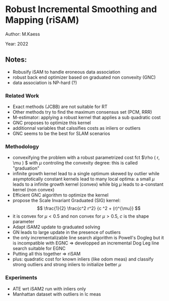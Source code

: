 # Robust Incremental Smoothing and Mapping (riSAM)

Author: M.Kaess

Year: 2022

Notes:
---

* Robusify iSAM to handle eroneous data association
* robust back end optimizer based on graduated non convexity (GNC)
* data association is NP-hard (?)

### Related Work

* Exact methods (JCBB) are not suitable for RT
* Other methods try to find the maximum consensus set (PCM, RRR)
* M-estimator: applying a robust kernel that applies a sub quadratic cost
* GNC proposes to optimize this kernel
* additionnal variables that calssifies costs as inliers or outliers
* GNC seems to be the best for SLAM scenarios

### Methodology

* convexifying the problem with a robust parametrized cost fct $\rho ( r, \mu ) $ with $\mu$ controling the convexity degree: this is called "graduation"
* infinite growth kernel lead to a single optimum skewed by outlier while asymptotically constant kernels lead to many local optima: a small $\mu$ leads to a infinite growth kernel (convex) while big $\mu$ leads to a-constant kernel (non convex)
* Efficient GNC algorithm to optimize the kernel
* propose the Scale Invariant Graduated (SIG) kernel:
$$
\frac{1}{2} \frac{c^2 r^2} {c ^2 + (r)^{\mu}}
$$
* it is convex for $\mu < 0.5$ and non convex for $\mu > 0.5$, $c$ is the shape parameter
* Adapt iSAM2 update to graduated solving 
* GN leads to large update in the presence of outliers
* the only incrementalizable line search algorithm is Powell's Dogleg but it is incompatible with EGNC => developped an incremental Dog Leg line search suitable for EGNC
* Putting all this together => riSAM
* plus: quadratic cost for known inliers (like odom meas) and classify strong outliers and strong inliers to initialize better $\mu$

### Experiments 

* ATE wrt iSAM2 run with inliers only
* Manhattan dataset with outliers in lc meas
